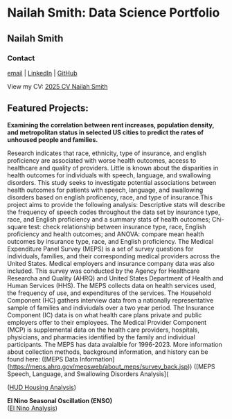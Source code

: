 # Nailah Smith: Data Science Portfolio
## Nailah Smith
### Contact
[email](nailahsspeaks@gmail.com) | [LinkedIn](https://www.linkedin.com/in/nailah-smith-m-s-cf-slp-ctc-7b3161208/)	| [GitHub](https://github.com/nailah21400/nailah21400.github.io)

View my CV: [2025 CV Nailah Smith](2025_Digital_Resume.html)

## Featured Projects:
<b>Examining the correlation between rent increases, population density, and metropolitan status in selected US cities to predict the rates of unhoused people and families.</b>

Research indicates that race, ethnicity, type of insurance, and english proficiency are associated with worse health outcomes, access to healthcare and quality of providers. Little is known about the disparities in health outcomes for individuals with speech, language, and swallowing disorders. This study seeks to investigate potential associations between health outcomes for patients with speech, language, and swallowing disorders based on english proficency, race, and type of insurance.This project aims to provide the following analysis: Descriptive stats will describe the frequency of speech codes throughout the data set by insurance type, race, and English proficiency and a summary stats of health outcomes; Chi-square test: check relationship between insurance type, race, English proficiency and health outcomes; and ANOVA: compare mean health outcomes by insurance type, race, and English proficiency.
The Medical Expenditure Panel Survey (MEPS) is a set of survey questions for individuals, families, and their corresponding medical providers across the United States. Medical employers and insurance company data was also included. This survey was conducted by the Agency for Healthcare Researcha and Quality (AHRQ) and United States Department of Health and Human Services (HHS).
The MEPS collects data on health services used, the frequency of use, and expenditures of the services. The Household Component (HC) gathers interview data from a nationally representative sample of families and indiviudals over a two year period. The Insurance Component (IC) data is on what health care plans private and public employers offer to their employees. The Medical Provider Component (MCP) is supplemental data on the health care providers, hospitals, physicians, and pharmacies identified by the family and individual participants. The MEPS has data avaialble for 1996-2023. More information about collection methods, background information, and history can be found here: ([MEPS Data Information] (https://meps.ahrq.gov/mepsweb/about_meps/survey_back.jsp))
([MEPS Speech, Language, and Swallowing Disorders Analysis](


([HUD Housing Analysis](https://github.com/laketalkemp/HU-DATA-200/blob/main/HUDHousing.md))

<b>El Nino Seasonal Oscillation (ENSO) </b>
<br>
([El Nino Analysis](https://github.com/laketalkemp/laketalkemp.github.io/blob/158ad5fd2be564f0bfeb3e35e664b438a71e50f3/El%20Nino%20DataAnalysisProjectNotebook.md))
